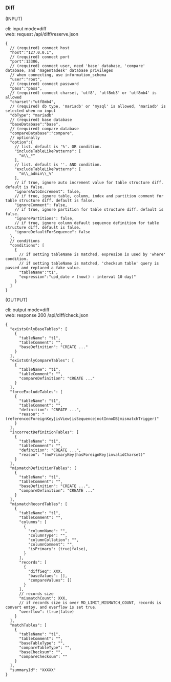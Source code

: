 ### Diff

(INPUT)  

cli: input mode=diff  
web: request /api/diff/reserve.json

    {
      // (required) connect host
      "host":"127.0.0.1",
      // (required) connect port
      "port":13306,
      // (required) connect user, need 'base' database, 'compare' database, and 'magentadesk' database privileges
      // when connecting, use information_schema
      "user":"root",
      // (required) connect password
      "pass":"pass",
      // (required) connect charset, 'utf8', 'utf8mb3' or 'utf8mb4' is allowed
      "charset":"utf8mb4",
      // (required) db type, 'mariadb' or 'mysql' is allowed, 'mariadb' is selected when no input 
      "dbType": "mariadb"
      // (required) base database
      "baseDatabase":"base",
      // (required) compare database
      "compareDatabase":"compare",
      // optionally
      "option":{
        // list. default is '%'. OR condition.
        "includeTableLikePatterns": [
          "m\\_*"
        ],
        // list. default is ''. AND condition.
        "excludeTableLikePatterns": [
          "m\\_admin\\_%"
        ],
        // if true, ignore auto increment value for table structure diff. default is false.
        "ignoreAutoIncrement": false,
        // if true, ignore table, column, index and partition comment for table structure diff. default is false.
        "ignoreComment": false,
        // if true, ignore partition for table structure diff. default is false.
        "ignorePartitions": false,
        // if true, ignore column default sequence definition for table structure diff. default is false.
        "ignoreDefaultForSequence": false
      },
      // conditions
      "conditions": [
        {
          // if setting tableName is matched, expresion is used by 'where' condition.
          // if setting tableName is matched, 'checksum table' query is passed and replaced a fake value.
          "tableName":"t1",
          "expression":"upd_date > (now() - interval 10 day)"
        }
      ]
    }

(OUTPUT)  

cli: output mode=diff  
web: response 200 /api/diff/check.json  

    {
      "existsOnlyBaseTables": [
        {
          "tableName": "t1",
          "tableComment": "",
          "baseDefinition": "CREATE ..."
        }
      ],
      "existsOnlyCompareTables": [
        {
          "tableName": "t1",
          "tableComment": "",
          "compareDefinition": "CREATE ..."
        }
      ],
      "forceExcludeTables": [
        {
          "tableName": "t1",
          "tableComment": "",
          "definition": "CREATE ...",
          "reason": "(referencedForeignKey|isView|isSequence|notInnoDB|mismatchTrigger)"
        }
      ],
      "incorrectDefinitionTables": [
        {
          "tableName": "t1",
          "tableComment": "",
          "definition": "CREATE ...",
          "reason": "(noPrimaryKey|hasForeignKey|invalidCharset)"
        }
      ],
      "mismatchDefinitionTables": [
        {
          "tableName": "t1",
          "tableComment": "",
          "baseDefinition": "CREATE ...",
          "compareDefinition": "CREATE ..."
        }
      ],
      "mismatchRecordTables": [
        {
          "tableName": "t1",
          "tableComment": "",
          "columns": [
            {
              "columnName": "",
              "columnType": "",
              "columnCollation": "",
              "columnComment": "",
              "isPrimary": (true|false),
            }
          ],
          "records": [
            {
              "diffSeq": XXX,
              "baseValues": [],
              "compareValues": []
            }
          ],
          // records size
          "mismatchCount": XXX,
          // if records size is over MD_LIMIT_MISMATCH_COUNT, records is convert emtpy, and overflow is set true.
          "overflow": (true|false)
        }
      ],
      "matchTables": [
        {
          "tableName": "t1",
          "tableComment": "",
          "baseTableType": "",
          "compareTableType": "",
          "baseChecksum": "",
          "compareChecksum": ""
        }
      ],
      "summaryId": "XXXXX"
    }